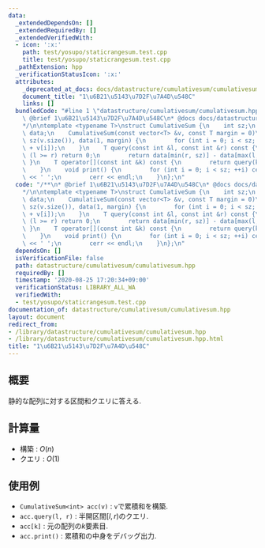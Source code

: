```yaml
---
data:
  _extendedDependsOn: []
  _extendedRequiredBy: []
  _extendedVerifiedWith:
  - icon: ':x:'
    path: test/yosupo/staticrangesum.test.cpp
    title: test/yosupo/staticrangesum.test.cpp
  _pathExtension: hpp
  _verificationStatusIcon: ':x:'
  attributes:
    _deprecated_at_docs: docs/datastructure/cumulativesum/cumulativesum.md
    document_title: "1\u6B21\u5143\u7D2F\u7A4D\u548C"
    links: []
  bundledCode: "#line 1 \"datastructure/cumulativesum/cumulativesum.hpp\"\n/**\n*\
    \ @brief 1\u6B21\u5143\u7D2F\u7A4D\u548C\n* @docs docs/datastructure/cumulativesum/cumulativesum.md\n\
    */\n\ntemplate <typename T>\nstruct CumulativeSum {\n    int sz;\n    vector<T>\
    \ data;\n    CumulativeSum(const vector<T> &v, const T margin = 0)\n        :\
    \ sz(v.size()), data(1, margin) {\n        for (int i = 0; i < sz; ++i) data.emplace_back(data[i]\
    \ + v[i]);\n    }\n    T query(const int &l, const int &r) const {\n        if\
    \ (l >= r) return 0;\n        return data[min(r, sz)] - data[max(l, 0)];\n   \
    \ }\n    T operator[](const int &k) const {\n        return query(k, k + 1);\n\
    \    }\n    void print() {\n        for (int i = 0; i < sz; ++i) cerr << data[i]\
    \ << ' ';\n        cerr << endl;\n    }\n};\n"
  code: "/**\n* @brief 1\u6B21\u5143\u7D2F\u7A4D\u548C\n* @docs docs/datastructure/cumulativesum/cumulativesum.md\n\
    */\n\ntemplate <typename T>\nstruct CumulativeSum {\n    int sz;\n    vector<T>\
    \ data;\n    CumulativeSum(const vector<T> &v, const T margin = 0)\n        :\
    \ sz(v.size()), data(1, margin) {\n        for (int i = 0; i < sz; ++i) data.emplace_back(data[i]\
    \ + v[i]);\n    }\n    T query(const int &l, const int &r) const {\n        if\
    \ (l >= r) return 0;\n        return data[min(r, sz)] - data[max(l, 0)];\n   \
    \ }\n    T operator[](const int &k) const {\n        return query(k, k + 1);\n\
    \    }\n    void print() {\n        for (int i = 0; i < sz; ++i) cerr << data[i]\
    \ << ' ';\n        cerr << endl;\n    }\n};\n"
  dependsOn: []
  isVerificationFile: false
  path: datastructure/cumulativesum/cumulativesum.hpp
  requiredBy: []
  timestamp: '2020-08-25 17:20:34+09:00'
  verificationStatus: LIBRARY_ALL_WA
  verifiedWith:
  - test/yosupo/staticrangesum.test.cpp
documentation_of: datastructure/cumulativesum/cumulativesum.hpp
layout: document
redirect_from:
- /library/datastructure/cumulativesum/cumulativesum.hpp
- /library/datastructure/cumulativesum/cumulativesum.hpp.html
title: "1\u6B21\u5143\u7D2F\u7A4D\u548C"
---
```

## 概要

静的な配列に対する区間和クエリに答える.

## 計算量

* 構築 : $O(n)$
* クエリ : $O(1)$

## 使用例

* `CumulativeSum<int> acc(v)` : `v`で累積和を構築.
* `acc.query(l, r)` : 半開区間$[l, r)$のクエリ.
* `acc[k]` : 元の配列の$k$要素目.
* `acc.print()` : 累積和の中身をデバッグ出力.
